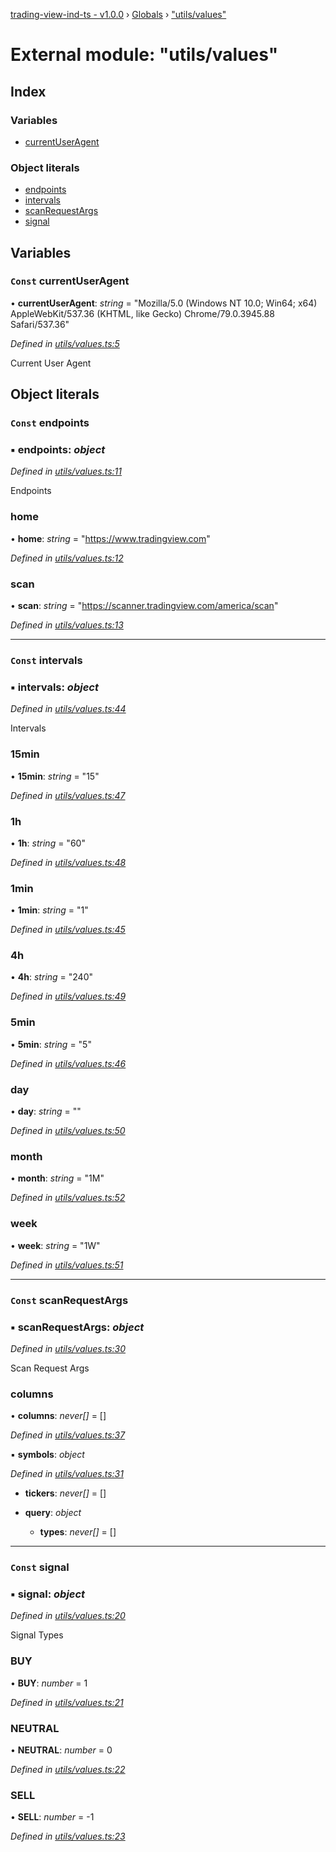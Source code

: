 [trading-view-ind-ts - v1.0.0](../README.md) › [Globals](../globals.md) › ["utils/values"](_utils_values_.md)

# External module: "utils/values"

## Index

### Variables

* [currentUserAgent](_utils_values_.md#const-currentuseragent)

### Object literals

* [endpoints](_utils_values_.md#const-endpoints)
* [intervals](_utils_values_.md#const-intervals)
* [scanRequestArgs](_utils_values_.md#const-scanrequestargs)
* [signal](_utils_values_.md#const-signal)

## Variables

### `Const` currentUserAgent

• **currentUserAgent**: *string* = "Mozilla/5.0 (Windows NT 10.0; Win64; x64) AppleWebKit/537.36 (KHTML, like Gecko) Chrome/79.0.3945.88 Safari/537.36"

*Defined in [utils/values.ts:5](https://github.com/edmundpf/trading-view-ind-ts/blob/8b7b7f3/src/utils/values.ts#L5)*

Current User Agent

## Object literals

### `Const` endpoints

### ▪ **endpoints**: *object*

*Defined in [utils/values.ts:11](https://github.com/edmundpf/trading-view-ind-ts/blob/8b7b7f3/src/utils/values.ts#L11)*

Endpoints

###  home

• **home**: *string* = "https://www.tradingview.com"

*Defined in [utils/values.ts:12](https://github.com/edmundpf/trading-view-ind-ts/blob/8b7b7f3/src/utils/values.ts#L12)*

###  scan

• **scan**: *string* = "https://scanner.tradingview.com/america/scan"

*Defined in [utils/values.ts:13](https://github.com/edmundpf/trading-view-ind-ts/blob/8b7b7f3/src/utils/values.ts#L13)*

___

### `Const` intervals

### ▪ **intervals**: *object*

*Defined in [utils/values.ts:44](https://github.com/edmundpf/trading-view-ind-ts/blob/8b7b7f3/src/utils/values.ts#L44)*

Intervals

###  15min

• **15min**: *string* = "15"

*Defined in [utils/values.ts:47](https://github.com/edmundpf/trading-view-ind-ts/blob/8b7b7f3/src/utils/values.ts#L47)*

###  1h

• **1h**: *string* = "60"

*Defined in [utils/values.ts:48](https://github.com/edmundpf/trading-view-ind-ts/blob/8b7b7f3/src/utils/values.ts#L48)*

###  1min

• **1min**: *string* = "1"

*Defined in [utils/values.ts:45](https://github.com/edmundpf/trading-view-ind-ts/blob/8b7b7f3/src/utils/values.ts#L45)*

###  4h

• **4h**: *string* = "240"

*Defined in [utils/values.ts:49](https://github.com/edmundpf/trading-view-ind-ts/blob/8b7b7f3/src/utils/values.ts#L49)*

###  5min

• **5min**: *string* = "5"

*Defined in [utils/values.ts:46](https://github.com/edmundpf/trading-view-ind-ts/blob/8b7b7f3/src/utils/values.ts#L46)*

###  day

• **day**: *string* = ""

*Defined in [utils/values.ts:50](https://github.com/edmundpf/trading-view-ind-ts/blob/8b7b7f3/src/utils/values.ts#L50)*

###  month

• **month**: *string* = "1M"

*Defined in [utils/values.ts:52](https://github.com/edmundpf/trading-view-ind-ts/blob/8b7b7f3/src/utils/values.ts#L52)*

###  week

• **week**: *string* = "1W"

*Defined in [utils/values.ts:51](https://github.com/edmundpf/trading-view-ind-ts/blob/8b7b7f3/src/utils/values.ts#L51)*

___

### `Const` scanRequestArgs

### ▪ **scanRequestArgs**: *object*

*Defined in [utils/values.ts:30](https://github.com/edmundpf/trading-view-ind-ts/blob/8b7b7f3/src/utils/values.ts#L30)*

Scan Request Args

###  columns

• **columns**: *never[]* =  []

*Defined in [utils/values.ts:37](https://github.com/edmundpf/trading-view-ind-ts/blob/8b7b7f3/src/utils/values.ts#L37)*

▪ **symbols**: *object*

*Defined in [utils/values.ts:31](https://github.com/edmundpf/trading-view-ind-ts/blob/8b7b7f3/src/utils/values.ts#L31)*

* **tickers**: *never[]* =  []

* **query**: *object*

  * **types**: *never[]* =  []

___

### `Const` signal

### ▪ **signal**: *object*

*Defined in [utils/values.ts:20](https://github.com/edmundpf/trading-view-ind-ts/blob/8b7b7f3/src/utils/values.ts#L20)*

Signal Types

###  BUY

• **BUY**: *number* = 1

*Defined in [utils/values.ts:21](https://github.com/edmundpf/trading-view-ind-ts/blob/8b7b7f3/src/utils/values.ts#L21)*

###  NEUTRAL

• **NEUTRAL**: *number* = 0

*Defined in [utils/values.ts:22](https://github.com/edmundpf/trading-view-ind-ts/blob/8b7b7f3/src/utils/values.ts#L22)*

###  SELL

• **SELL**: *number* =  -1

*Defined in [utils/values.ts:23](https://github.com/edmundpf/trading-view-ind-ts/blob/8b7b7f3/src/utils/values.ts#L23)*
